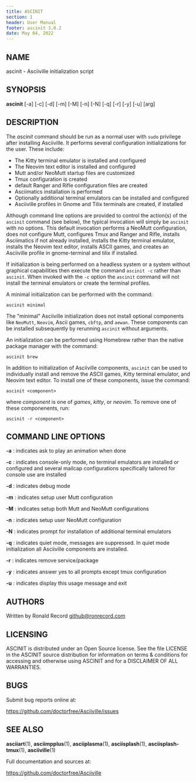 ```yaml
---
title: ASCINIT
section: 1
header: User Manual
footer: ascinit 3.0.2
date: May 04, 2022
---
```


## NAME

ascinit - Asciiville initialization script

## SYNOPSIS

**ascinit** [-a] [-c] [-d] [-m] [-M] [-n] [-N] [-q] [-r] [-y] [-u] [arg]

## DESCRIPTION

The _ascinit_ command should be run as a normal user with `sudo` privilege
after installing Asciiville. It performs several configuration initializations
for the user. These include:

- The Kitty terminal emulator is installed and configured
- The Neovim text editor is installed and configured
- Mutt and/or NeoMutt startup files are customized
- Tmux configuration is created
- default Ranger and Rifle configuration files are created
- Asciimatics installation is performed
- Optionally additional terminal emulators can be installed and configured
- Asciiville profiles in Gnome and Tilix terminals are created, if installed

Although command line options are provided to control the action(s) of the
`ascinit` command (see below), the typical invocation will simply be `ascinit`
with no options. This default invocation performs a NeoMutt configuration,
does not configure Mutt, configures Tmux and Ranger and Rifle, installs
Asciimatics if not already installed, installs the Kitty terminal emulator, installs
the Neovim text editor, installs ASCII games, and creates an Asciiville profile
in gnome-terminal and tilix if installed.

If initialization is being performed on a headless system or a system
without graphical capabilities then execute the command `ascinit -c`
rather than `ascinit`. When invoked with the `-c` option the `ascinit`
command will not install the terminal emulators or create the terminal profiles.

A minimal initialization can be performed with the command:

```shell
ascinit minimal
```

The "minimal" Asciiville initialization does not install optional components
like `NeoMutt`, `Neovim`, Ascii games, `cbftp`, and `aewan`. These components
can be installed subsequently by rerunning `ascinit` without arguments.

An initialization can be performed using Homebrew rather than the native
package manager with the command:

```shell
ascinit brew
```

In addition to initialization of Asciiville components, `ascinit` can be used
to individually install and remove the ASCII games, Kitty terminal emulator,
and Neovim text editor. To install one of these components, issue the command:

```shell
ascinit <component>
```

where _component_ is one of _games_, _kitty_, or _neovim_.
To remove one of these componenents, run:

```shell
ascinit -r <component>
```

## COMMAND LINE OPTIONS

**-a**
: indicates ask to play an animation when done

**-c**
: indicates console-only mode, no terminal emulators are installed or configured and several mailcap configurations specifically tailored for console use are installed

**-d**
: indicates debug mode

**-m**
: indicates setup user Mutt configuration

**-M**
: indicates setup both Mutt and NeoMutt configurations

**-n**
: indicates setup user NeoMutt configuration

**-N**
: indicates prompt for installation of additional terminal emulators

**-q**
: indicates quiet mode, messages are suppressed. In quiet mode initialization all Asciiville components are installed.

**-r**
: indicates remove service/package

**-y**
: indicates answer yes to all prompts except tmux configuration

**-u**
: indicates display this usage message and exit

## AUTHORS

Written by Ronald Record <github@ronrecord.com>

## LICENSING

ASCINIT is distributed under an Open Source license.
See the file LICENSE in the ASCINIT source distribution
for information on terms &amp; conditions for accessing and
otherwise using ASCINIT and for a DISCLAIMER OF ALL WARRANTIES.

## BUGS

Submit bug reports online at:

<https://github.com/doctorfree/Asciiville/issues>

## SEE ALSO

**asciiart**(1), **asciimpplus**(1), **asciiplasma**(1), **asciisplash**(1), **asciisplash-tmux**(1), **asciiville**(1)

Full documentation and sources at:

<https://github.com/doctorfree/Asciiville>
